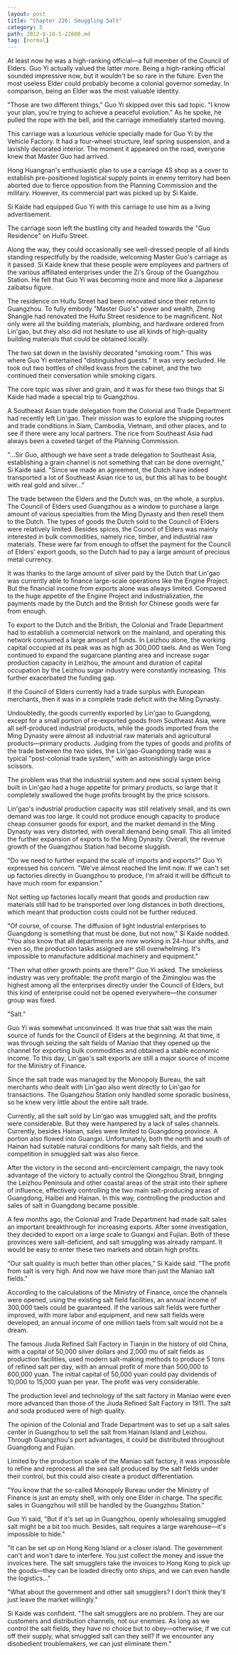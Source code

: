 ```yaml
---
layout: post
title: "Chapter 226: Smuggling Salt"
category: 5
path: 2012-8-10-5-22600.md
tag: [normal]
---
```


At least now he was a high-ranking official—a full member of the Council of Elders. Guo Yi actually valued the latter more. Being a high-ranking official sounded impressive now, but it wouldn't be so rare in the future. Even the most useless Elder could probably become a colonial governor someday. In comparison, being an Elder was the most valuable identity.

"Those are two different things," Guo Yi skipped over this sad topic. "I know your plan, you're trying to achieve a peaceful evolution." As he spoke, he pulled the rope with the bell, and the carriage immediately started moving.

This carriage was a luxurious vehicle specially made for Guo Yi by the Vehicle Factory. It had a four-wheel structure, leaf spring suspension, and a lavishly decorated interior. The moment it appeared on the road, everyone knew that Master Guo had arrived.

Hong Huangnan's enthusiastic plan to use a carriage 4S shop as a cover to establish pre-positioned logistical supply points in enemy territory had been aborted due to fierce opposition from the Planning Commission and the military. However, its commercial part was picked up by Si Kaide.

Si Kaide had equipped Guo Yi with this carriage to use him as a living advertisement.

The carriage soon left the bustling city and headed towards the "Guo Residence" on Huifu Street.

Along the way, they could occasionally see well-dressed people of all kinds standing respectfully by the roadside, welcoming Master Guo's carriage as it passed. Si Kaide knew that these people were employees and partners of the various affiliated enterprises under the Zi's Group of the Guangzhou Station. He felt that Guo Yi was becoming more and more like a Japanese zaibatsu figure.

The residence on Huifu Street had been renovated since their return to Guangzhou. To fully embody "Master Guo's" power and wealth, Zheng Shangjie had renovated the Huifu Street residence to be magnificent. Not only were all the building materials, plumbing, and hardware ordered from Lin'gao, but they also did not hesitate to use all kinds of high-quality building materials that could be obtained locally.

The two sat down in the lavishly decorated "smoking room." This was where Guo Yi entertained "distinguished guests." It was very secluded. He took out two bottles of chilled kvass from the cabinet, and the two continued their conversation while smoking cigars.

The core topic was silver and grain, and it was for these two things that Si Kaide had made a special trip to Guangzhou.

A Southeast Asian trade delegation from the Colonial and Trade Department had recently left Lin'gao. Their mission was to explore the shipping routes and trade conditions in Siam, Cambodia, Vietnam, and other places, and to see if there were any local partners. The rice from Southeast Asia had always been a coveted target of the Planning Commission.

"...Sir Guo, although we have sent a trade delegation to Southeast Asia, establishing a grain channel is not something that can be done overnight," Si Kaide said. "Since we made an agreement, the Dutch have indeed transported a lot of Southeast Asian rice to us, but this all has to be bought with real gold and silver..."

The trade between the Elders and the Dutch was, on the whole, a surplus. The Council of Elders used Guangzhou as a window to purchase a large amount of various specialties from the Ming Dynasty and then resell them to the Dutch. The types of goods the Dutch sold to the Council of Elders were relatively limited. Besides spices, the Council of Elders was mainly interested in bulk commodities, namely rice, timber, and industrial raw materials. These were far from enough to offset the payment for the Council of Elders' export goods, so the Dutch had to pay a large amount of precious metal currency.

It was thanks to the large amount of silver paid by the Dutch that Lin'gao was currently able to finance large-scale operations like the Engine Project. But the financial income from exports alone was always limited. Compared to the huge appetite of the Engine Project and industrialization, the payments made by the Dutch and the British for Chinese goods were far from enough.

To export to the Dutch and the British, the Colonial and Trade Department had to establish a commercial network on the mainland, and operating this network consumed a large amount of funds. In Leizhou alone, the working capital occupied at its peak was as high as 300,000 taels. And as Wen Tong continued to expand the sugarcane planting area and increase sugar production capacity in Leizhou, the amount and duration of capital occupation by the Leizhou sugar industry were constantly increasing. This further exacerbated the funding gap.

If the Council of Elders currently had a trade surplus with European merchants, then it was in a complete trade deficit with the Ming Dynasty.

Undoubtedly, the goods currently exported by Lin'gao to Guangdong, except for a small portion of re-exported goods from Southeast Asia, were all self-produced industrial products, while the goods imported from the Ming Dynasty were almost all industrial raw materials and agricultural products—primary products. Judging from the types of goods and profits of the trade between the two sides, the Lin'gao-Guangdong trade was a typical "post-colonial trade system," with an astonishingly large price scissors.

The problem was that the industrial system and new social system being built in Lin'gao had a huge appetite for primary products, so large that it completely swallowed the huge profits brought by the price scissors.

Lin'gao's industrial production capacity was still relatively small, and its own demand was too large. It could not produce enough capacity to produce cheap consumer goods for export, and the market demand in the Ming Dynasty was very distorted, with overall demand being small. This all limited the further expansion of exports to the Ming Dynasty. Overall, the revenue growth of the Guangzhou Station had become sluggish.

"Do we need to further expand the scale of imports and exports?" Guo Yi expressed his concern. "We've almost reached the limit now. If we can't set up factories directly in Guangzhou to produce, I'm afraid it will be difficult to have much room for expansion."

Not setting up factories locally meant that goods and production raw materials still had to be transported over long distances in both directions, which meant that production costs could not be further reduced.

"Of course, of course. The diffusion of light industrial enterprises to Guangdong is something that must be done, but not now," Si Kaide nodded. "You also know that all departments are now working in 24-hour shifts, and even so, the production tasks assigned are still overwhelming. It's impossible to manufacture additional machinery and equipment."

"Then what other growth points are there?" Guo Yi asked. The smokeless industry was very profitable: the profit margin of the Ziminglou was the highest among all the enterprises directly under the Council of Elders, but this kind of enterprise could not be opened everywhere—the consumer group was fixed.

"Salt."

Guo Yi was somewhat unconvinced. It was true that salt was the main source of funds for the Council of Elders at the beginning. At that time, it was through seizing the salt fields of Maniao that they opened up the channel for exporting bulk commodities and obtained a stable economic income. To this day, Lin'gao's salt exports are still a major source of income for the Ministry of Finance.

Since the salt trade was managed by the Monopoly Bureau, the salt merchants who dealt with Lin'gao also went directly to Lin'gao for transactions. The Guangzhou Station only handled some sporadic business, so he knew very little about the entire salt trade.

Currently, all the salt sold by Lin'gao was smuggled salt, and the profits were considerable. But they were hampered by a lack of sales channels. Currently, besides Hainan, sales were limited to Guangdong province. A portion also flowed into Guangxi. Unfortunately, both the north and south of Hainan had suitable natural conditions for many salt fields, and the competition in smuggled salt was also fierce.

After the victory in the second anti-encirclement campaign, the navy took advantage of the victory to actually control the Qiongzhou Strait, bringing the Leizhou Peninsula and other coastal areas of the strait into their sphere of influence, effectively controlling the two main salt-producing areas of Guangdong, Haibei and Hainan. In this way, controlling the production and sales of salt in Guangdong became possible.

A few months ago, the Colonial and Trade Department had made salt sales an important breakthrough for increasing exports. After some investigation, they decided to export on a large scale to Guangxi and Fujian. Both of these provinces were salt-deficient, and salt smuggling was already rampant. It would be easy to enter these two markets and obtain high profits.

"Our salt quality is much better than other places," Si Kaide said. "The profit from salt is very high. And now we have more than just the Maniao salt fields."

According to the calculations of the Ministry of Finance, once the channels were opened, using the existing salt field facilities, an annual income of 300,000 taels could be guaranteed. If the various salt fields were further improved, with more labor and equipment, and new salt fields were developed, an annual income of one million taels from salt would not be a dream.

The famous Jiuda Refined Salt Factory in Tianjin in the history of old China, with a capital of 50,000 silver dollars and 2,000 mu of salt fields as production facilities, used modern salt-making methods to produce 5 tons of refined salt per day, with an annual profit of more than 500,000 to 600,000 yuan. The initial capital of 50,000 yuan could pay dividends of 10,000 to 15,000 yuan per year. The profit was very considerable.

The production level and technology of the salt factory in Maniao were even more advanced than those of the Jiuda Refined Salt Factory in 1911. The salt and soda produced were of high quality.

The opinion of the Colonial and Trade Department was to set up a salt sales center in Guangzhou to sell the salt from Hainan Island and Leizhou. Through Guangzhou's port advantages, it could be distributed throughout Guangdong and Fujian.

Limited by the production scale of the Maniao salt factory, it was impossible to refine and reprocess all the sea salt produced by the salt fields under their control, but this could also create a product differentiation.

"You know that the so-called Monopoly Bureau under the Ministry of Finance is just an empty shell, with only one Elder in charge. The specific sales in Guangzhou will still be handled by the Guangzhou Station."

Guo Yi said, "But if it's set up in Guangzhou, openly wholesaling smuggled salt might be a bit too much. Besides, salt requires a large warehouse—it's impossible to hide."

"It can be set up on Hong Kong Island or a closer island. The government can't and won't dare to interfere. You just collect the money and issue the invoices here. The salt smugglers take the invoices to Hong Kong to pick up the goods—they can be loaded directly onto ships, and we can even handle the logistics..."

"What about the government and other salt smugglers? I don't think they'll just leave the market willingly."

Si Kaide was confident. "The salt smugglers are no problem. They are our customers and distribution channels, not our enemies. As long as we control the salt fields, they have no choice but to obey—otherwise, if we cut off their supply, what smuggled salt can they sell? If we encounter any disobedient troublemakers, we can just eliminate them."